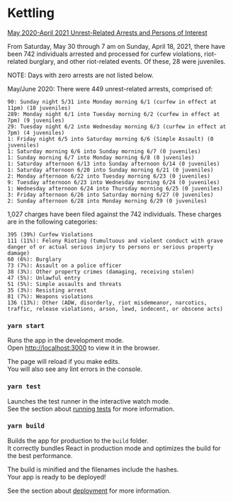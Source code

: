# Kettling


[May 2020-April 2021 Unrest-Related Arrests and Persons of Interest
](https://mpdc.dc.gov/page/may-2020-april-2021-unrest-related-arrests-and-persons-interest)

From Saturday, May 30 through 7 am on Sunday, April 18, 2021, there have been 742 individuals arrested and processed for curfew violations, riot-related burglary, and other riot-related events. Of these, 28 were juveniles.

NOTE: Days with zero arrests are not listed below.

May/June 2020: There were 449 unrest-related arrests, comprised of:

    90: Sunday night 5/31 into Monday morning 6/1 (curfew in effect at 11pm) (10 juveniles)
    289: Monday night 6/1 into Tuesday morning 6/2 (curfew in effect at 7pm) (9 juveniles)
    29: Tuesday night 6/2 into Wednesday morning 6/3 (curfew in effect at 7pm) (4 juveniles)
    1: Friday night 6/5 into Saturday morning 6/6 (Simple Assault) (0 juveniles)
    1: Saturday morning 6/6 into Sunday morning 6/7 (0 juveniles)
    1: Sunday morning 6/7 into Monday morning 6/8 (0 juveniles)
    1: Saturday afternoon 6/13 into Sunday afternoon 6/14 (0 juveniles)
    1: Saturday afternoon 6/20 into Sunday morning 6/21 (0 juveniles)
    2: Monday afternoon 6/22 into Tuesday morning 6/23 (0 juveniles)
    9: Tuesday afternoon 6/23 into Wednesday morning 6/24 (0 juveniles)
    1: Wednesday afternoon 6/24 into Thursday morning 6/25 (0 juveniles)
    3: Friday afternoon 6/26 into Saturday morning 6/27 (0 juveniles)
    2: Sunday afternoon 6/28 into Monday morning 6/29 (0 juveniles)

1,027 charges have been filed against the 742 individuals. These charges are in the following categories:

    395 (39%) Curfew Violations
    111 (11%): Felony Rioting (tumultuous and violent conduct with grave danger of or actual serious injury to persons or serious property damage)
    60 (6%): Burglary
    73 (7%): Assault on a police officer
    38 (3%): Other property crimes (damaging, receiving stolen)
    47 (5%): Unlawful entry
    51 (5%): Simple assaults and threats
    35 (3%): Resisting arrest
    81 (7%): Weapons violations
    136 (13%): Other (ADW, disorderly, riot misdemeanor, narcotics, traffic, release violations, arson, lewd, indecent, or obscene acts)




### `yarn start`

Runs the app in the development mode.\
Open [http://localhost:3000](http://localhost:3000) to view it in the browser.

The page will reload if you make edits.\
You will also see any lint errors in the console.

### `yarn test`

Launches the test runner in the interactive watch mode.\
See the section about [running tests](https://facebook.github.io/create-react-app/docs/running-tests) for more information.

### `yarn build`

Builds the app for production to the `build` folder.\
It correctly bundles React in production mode and optimizes the build for the best performance.

The build is minified and the filenames include the hashes.\
Your app is ready to be deployed!

See the section about [deployment](https://facebook.github.io/create-react-app/docs/deployment) for more information.
